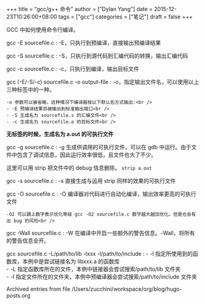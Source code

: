 +++
title = "gcc/g++ 命令"
author = ["Dylan Yang"]
date = 2015-12-23T10:26:00+08:00
tags = ["gcc"]
categories = ["笔记"]
draft = false
+++

GCC 中如何使用命令行编译。

gcc -E sourcefile.c
: -E，只执行到预编译，直接输出预编译结果


gcc -S sourcefile.c
: -S，只执行到源代码到汇编代码的转换，输出汇编代码

gcc -c sourcefile.c
: -c，只执行到编译，输出目标文件

gcc (-E/-S/-c) sourcefile.c -o output-file
: -o，指定输出文件名，可以使用以上三种标签中的一种。

    -o 参数可以被省略，这种情况下编译器按以下默认名方式输出:<br />
    - -E 预编译结果将被输出到标准输出端口<br />
    - -S 生成名为 sourcefile.s 的汇编文件<br />
    - -c 生成名为 sourcefile.o 的目标文件<br />

**无标签的时候，生成名为 a.out 的可执行文件**

gcc -g sourcefile.c
: -g 生成供调用的可执行文件，可以在 gdb 中运行。由于文件中包含了调试信息，因此运行效率很低，且文件也大了不少。

这里可以用 strip 把文件中的 debug 信息删除。 `strip a.out`

gcc -s sourcefile.c
: -s 直接生成与运用 strip 同样的效果的可执行文件


gcc -O sourcefile.c
: -O 编译器对代码进行自动化编译，输出效率更高的可执行文件

    -O2 可以跟上数字表示优化等级 gcc -O2 sourcefile.c 数字越大越加优化。但是也会有出 bug 的风险<br />


gcc -Wall sourcefile.c
: -W 在编译中开启一些额外的警告信息。-Wall，将所有的警告信息全开。


gcc sourcefile.c -L/path/to/lib -lxxx -l/path/to/include
: - -l 指定所使用到的函数库，本例中是尝试链接名为 libxxx.a 的函数库<br />
    - -L 指定函数库所在的文件，本例中链接器会尝试搜索/path/to/lib 文件夹<br />
    - -I 指定文件所在的文件夹，本例中预编译器会尝试搜索/path/to/include 文件夹<br />

Archived entries from file /Users/zucchini/workspace/org/blog/hugo-posts.org
